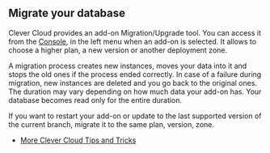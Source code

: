 ## Migrate your database

Clever Cloud provides an add-on Migration/Upgrade tool. You can access it from the [Console](https://console.clever-cloud.com), in the left menu when an add-on is selected. It allows to choose a higher plan, a new version or another deployment zone.

A migration process creates new instances, moves your data into it and stops the old ones if the process ended correctly. In case of a failure during migration, new instances are deleted and you go back to the original ones.
The duration may vary depending on how much data your add-on has. Your database becomes read only for the entire duration.

If you want to restart your add-on or update to the last supported version of the current branch, migrate it to the same plan, version, zone.

- [More Clever Cloud Tips and Tricks](/doc/best-practices/tips_and_tricks/)

